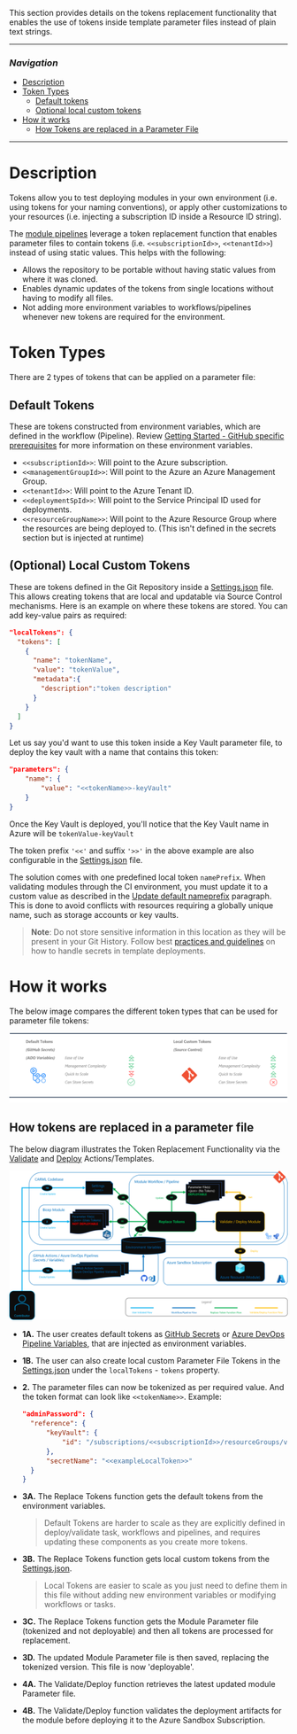 This section provides details on the tokens replacement functionality that enables the use of tokens inside template parameter files instead of plain text strings.

---

### _Navigation_

- [Description](#description)
- [Token Types](#token-types)
  - [Default tokens](#default-tokens)
  - [Optional local custom tokens](#optional-local-custom-tokens)
- [How it works](#how-it-works)
  - [How Tokens are replaced in a Parameter File](#how-tokens-are-replaced-in-a-parameter-file)

---

# Description

Tokens allow you to test deploying modules in your own environment (i.e. using tokens for your naming conventions), or apply other customizations to your resources (i.e. injecting a subscription ID inside a Resource ID string).

The [module pipelines](./The%20CI%20environment%20-%20Pipeline%20design#module-pipelines) leverage a token replacement function that enables parameter files to contain tokens (i.e. `<<subscriptionId>>`, `<<tenantId>>`) instead of using static values. This helps with the following:

- Allows the repository to be portable without having static values from where it was cloned.
- Enables dynamic updates of the tokens from single locations without having to modify all files.
- Not adding more environment variables to workflows/pipelines whenever new tokens are required for the environment.

# Token Types

There are 2 types of tokens that can be applied on a parameter file:

## Default Tokens

These are tokens constructed from environment variables, which are defined in the workflow (Pipeline). Review [Getting Started - GitHub specific prerequisites](./GettingStarted) for more information on these environment variables.

- `<<subscriptionId>>`: Will point to the Azure subscription.
- `<<managementGroupId>>`: Will point to the Azure an Azure Management Group.
- `<<tenantId>>`: Will point to the Azure Tenant ID.
- `<<deploymentSpId>>`: Will point to the Service Principal ID used for deployments.
- `<<resourceGroupName>>`: Will point to the Azure Resource Group where the resources are being deployed to. (This isn't defined in the secrets section but is injected at runtime)

## (Optional) Local Custom Tokens

These are tokens defined in the Git Repository inside a [Settings.json](https://github.com/Azure/ResourceModules/blob/main/settings.json) file. This allows creating tokens that are local and updatable via Source Control mechanisms. Here is an example on where these tokens are stored. You can add key-value pairs as required:

```json
"localTokens": {
  "tokens": [
    {
      "name": "tokenName",
      "value": "tokenValue",
      "metadata":{
        "description":"token description"
      }
    }
  ]
}
```

Let us say you'd want to use this token inside a Key Vault parameter file, to deploy the key vault with a name that contains this token:

```json
"parameters": {
    "name": {
        "value": "<<tokenName>>-keyVault"
    }
}
```

Once the Key Vault is deployed, you'll notice that the Key Vault name in Azure will be `tokenValue-keyVault`

The token prefix `'<<'` and suffix `'>>'` in the above example are also configurable in the [Settings.json](https://github.com/Azure/ResourceModules/blob/main/settings.json) file.

The solution comes with one predefined local token `namePrefix`. When validating modules through the CI environment, you must update it to a custom value as described in the [Update default nameprefix](./Getting%20started%20-%20Scenario%201%20Onboard%20module%20library%20and%20CI%20environment#31-update-default-nameprefix) paragraph. This is done to avoid conflicts with resources requiring a globally unique name, such as storage accounts or key vaults.

> **Note**: Do not store sensitive information in this location as they will be present in your Git History. Follow best [practices and guidelines](https://docs.microsoft.com/en-us/azure/azure-resource-manager/templates/best-practices#security-recommendations-for-parameters) on how to handle secrets in template deployments.

# How it works

The below image compares the different token types that can be used for parameter file tokens:

<img src="./media/CIEnvironment/tokenTypes.png" alt="tokenTypes">

## How tokens are replaced in a parameter file

The below diagram illustrates the Token Replacement Functionality via the [Validate](https://github.com/Azure/ResourceModules/blob/main/.github/actions/templates/validateModuleDeploy/action.yml) and [Deploy](https://github.com/Azure/ResourceModules/blob/main/.github/actions/templates/deployModule/action.yml) Actions/Templates.

<img src="./media/CIEnvironment/tokenReplacement.png" alt="tokenReplacement">

- **1A.** The user creates default tokens as [GitHub Secrets](https://docs.github.com/en/actions/security-guides/encrypted-secrets#creating-encrypted-secrets-for-a-repository) or [Azure DevOps Pipeline Variables](https://docs.microsoft.com/en-us/azure/devops/pipelines/library/?view=azure-devops), that are injected as environment variables.
- **1B.** The user can also create local custom Parameter File Tokens in the [Settings.json](https://github.com/Azure/ResourceModules/blob/main/settings.json) under the `localTokens` - `tokens` property.
- **2.** The parameter files can now be tokenized as per required value. And the token format can look like `<<tokenName>>`. Example:

  ```json
  "adminPassword": {
    "reference": {
        "keyVault": {
            "id": "/subscriptions/<<subscriptionId>>/resourceGroups/validation-rg/providers/Microsoft.KeyVault/vaults/<<exampleLocalToken>>-keyVault"
        },
        "secretName": "<<exampleLocalToken>>"
    }
  }
  ```
- **3A.** The Replace Tokens function gets the default tokens from the environment variables.
  > Default Tokens are harder to scale as they are explicitly defined in deploy/validate task, workflows and pipelines, and requires updating these components as you create more tokens.

- **3B.** The Replace Tokens function gets local custom tokens from the [Settings.json](https://github.com/Azure/ResourceModules/blob/main/settings.json).
  > Local Tokens are easier to scale as you just need to define them in this file without adding new environment variables or modifying workflows or tasks.

- **3C.** The Replace Tokens function gets the Module Parameter file (tokenized and not deployable) and then all tokens are processed for replacement.

- **3D.** The updated Module Parameter file is then saved, replacing the tokenized version. This file is now 'deployable'.

- **4A.** The Validate/Deploy function retrieves the latest updated module Parameter file.

- **4B.** The Validate/Deploy function validates the deployment artifacts for the module before deploying it to the Azure Sandbox Subscription.
